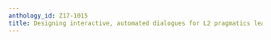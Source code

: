 ```yaml
---
anthology_id: Z17-1015
title: Designing interactive, automated dialogues for L2 pragmatics learning
---
```

